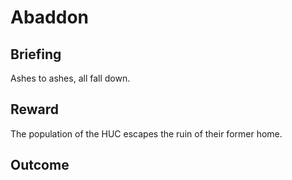 # Abaddon
## Briefing

Ashes to ashes, all fall down.


## Reward
The population of the HUC escapes the ruin of their former home.

## Outcome
